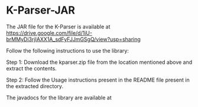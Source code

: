 # K-Parser-JAR

The JAR file for the K-Parser is available at  https://drive.google.com/file/d/1iU-brMMyDi3rjIAXX1A_sdFyFJJmGSgQ/view?usp=sharing 

Follow the following instructions to use the library:

Step 1: Download the kparser.zip file from the location mentioned above and extract the contents.

Step 2: Follow the Usage instructions present in the README file present in the extracted directory.


The javadocs for the library are available at 
